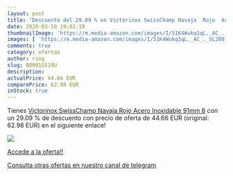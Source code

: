 ```yaml
---
layout: post
title: 'Descuento del 29.09 % en Victorinox SwissChamp Navaja  Rojo  Acer'
date: 2020-03-10 19:02:19
thumbnailImage: 'https://m.media-amazon.com/images/I/51K4Wukq1qL._AC_._SL200_.jpg'
images: [ 'https://m.media-amazon.com/images/I/51K4Wukq1qL._AC_._SL200_.jpg' ]
comments: true
category: ofertas
author: ring
slug: B0001GS19U
description:
actualPrice: 44.66 EUR
comparePrice: 62.98 EUR
inStock: true
---
```


Tienes [Victorinox SwissChamp Navaja  Rojo  Acero Inoxidable  91mm  8](https://www.amazon.com/dp/B0001GS19U/?tag=redken08-20) con un 29.09 % de descuento con precio de oferta de 44.66 EUR (original: 62.98 EUR) en el siguiente enlace!

[![](https://m.media-amazon.com/images/I/51K4Wukq1qL._AC_._SL200_.jpg)](https://www.amazon.com/dp/B0001GS19U/?tag=redken08-20)

[Accede a la oferta!!](https://www.amazon.com/dp/B0001GS19U/?tag=redken08-20)

[Consulta otras ofertas en nuestro canal de telegram](https://t.me/s/ofertas25)
